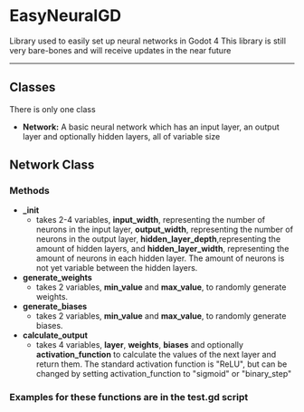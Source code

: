 # EasyNeuralGD
Library used to easily set up neural networks in Godot 4
This library is still very bare-bones and will receive updates in the near future
___
## Classes
There is only one class
- <b>Network:</b> A basic neural network which has an input layer, an output layer and optionally hidden layers, all of variable size
 
## Network Class
### Methods
- <b>_init</b>
    - takes 2-4 variables, <b>input_width</b>, representing the number of neurons in the input layer, <b>output_width</b>, representing the number of neurons in the output layer, <b>hidden_layer_depth</b>,representing the amount of hidden layers, and <b>hidden_layer_width</b>, representing the amount of neurons in each hidden layer. The amount of neurons is not yet variable between the hidden layers.
- <b>generate_weights</b>
    - takes 2 variables, <b>min_value</b> and <b>max_value</b>, to randomly generate weights.
- <b>generate_biases</b>
  - takes 2 variables, <b>min_value</b> and <b>max_value</b>, to randomly generate biases.
- <b>calculate_output</b>
    - takes 4 variables, <b>layer</b>, <b>weights</b>, <b>biases</b> and optionally <b>activation_function</b> to calculate the values of the next layer and return them. The standard activation function is "ReLU", but can be changed by setting activation_function to "sigmoid" or "binary_step"

### Examples for these functions are in the test.gd script
